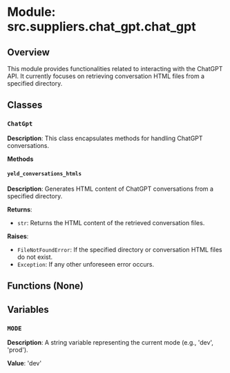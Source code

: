 # Module: src.suppliers.chat_gpt.chat_gpt

## Overview

This module provides functionalities related to interacting with the ChatGPT API.  It currently focuses on retrieving conversation HTML files from a specified directory.


## Classes

### `ChatGpt`

**Description**: This class encapsulates methods for handling ChatGPT conversations.

**Methods**

#### `yeld_conversations_htmls`

**Description**: Generates HTML content of ChatGPT conversations from a specified directory.

**Returns**:
- `str`: Returns the HTML content of the retrieved conversation files.

**Raises**:
- `FileNotFoundError`: If the specified directory or conversation HTML files do not exist.
- `Exception`: If any other unforeseen error occurs.


## Functions (None)


## Variables

### `MODE`

**Description**: A string variable representing the current mode (e.g., 'dev', 'prod').

**Value**:  'dev'